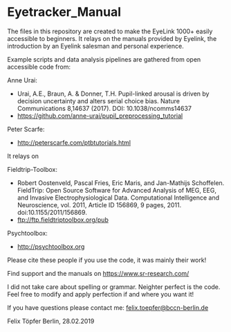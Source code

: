 # Eyetracker_Manual
The files in this repository are created to make the EyeLink 1000+ easily accessible to beginners.
It relays on the manuals provided by Eyelink, the introduction by an Eyelink salesman and personal experience.

Example scripts and data analysis pipelines are gathered from open accessible code from:

Anne Urai:
- Urai, A.E., Braun, A. & Donner, T.H. Pupil-linked arousal is driven by decision uncertainty and alters serial choice bias. Nature Communications 8,14637 (2017). DOI: 10.1038/ncomms14637
- https://github.com/anne-urai/pupil_preprocessing_tutorial

Peter Scarfe:
- http://peterscarfe.com/ptbtutorials.html

It relays on 

Fieldtrip-Toolbox:
- Robert Oostenveld, Pascal Fries, Eric Maris, and Jan-Mathijs Schoffelen. FieldTrip: Open Source Software for Advanced Analysis of MEG, EEG, and Invasive Electrophysiological Data. Computational Intelligence and Neuroscience, vol. 2011, Article ID 156869, 9 pages, 2011. doi:10.1155/2011/156869.
- ftp://ftp.fieldtriptoolbox.org/pub

Psychtoolbox:
- http://psychtoolbox.org

Please cite these people if you use the code, it was mainly their work!

Find support and the manuals on
https://www.sr-research.com/



I did not take care about spelling or grammar. Neighter perfect is the code. Feel free to modify and apply perfection if and where you want it!

If you have questions please contact me: 
felix.toepfer@bccn-berlin.de

Felix Töpfer
Berlin, 28.02.2019
